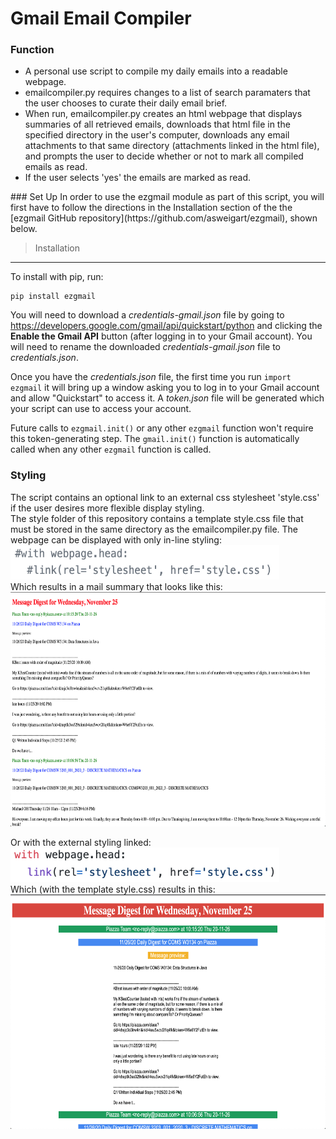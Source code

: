 # Gmail Email Compiler
### Function
<ul>
<li>A personal use script to compile my daily emails into a readable webpage.  </li>
<li>emailcompiler.py requires changes to a list of search paramaters that the user chooses to curate their daily email brief.  </li>
<li>When run, emailcompiler.py creates an html webpage that displays summaries of all retrieved emails, downloads that html file in the specified directory in the user's computer, downloads any email attachments to that same directory (attachments linked in the html file), and prompts the user to decide whether or not to mark all compiled emails as read.</li>
<li>If the user selects 'yes' the emails are marked as read.</li>
</ul>
### Set Up
In order to use the ezgmail module as part of this script, you will first have to follow the directions in the Installation section of  
the the [ezgmail GitHub repository](https://github.com/asweigart/ezgmail), shown below.

>Installation
------------

To install with pip, run:

    pip install ezgmail

You will need to download a *credentials-gmail.json* file by going to https://developers.google.com/gmail/api/quickstart/python and clicking the **Enable the Gmail API** button (after logging in to your Gmail account). You will need to rename the downloaded *credentials-gmail.json* file to *credentials.json*.

Once you have the *credentials.json* file, the first time you run ``import ezgmail`` it will bring up a window asking you to log in to your Gmail account and allow "Quickstart" to access it. A *token.json* file will be generated which your script can use to access your account.

Future calls to ``ezgmail.init()`` or any other ``ezgmail`` function won't require this token-generating step. The ``gmail.init()`` function is automatically called when any other ``ezgmail`` function is called.
### Styling
The script contains an optional link to an external css stylesheet 'style.css' if the user desires more flexible display styling.  
The style folder of this repository contains a template style.css file that must be stored in the same directory as the emailcompiler.py file.
The webpage can be displayed with only in-line styling:  
<img src="images/internalstyling.jpg" width="430" height="55" />  
Which results in a mail summary that looks like this:  
<img src="images/webpagenostyling.jpg" width="650" height="375" />   

Or with the external styling linked:  
<img src="images/externalstyling.jpg" width="430" height="55" />   
Which (with the template style.css) results in this:  
<img src="images/webpagewithstyling.jpg" alt="WithStyling"
	title="Withstyling" width="650" height="375" />  
